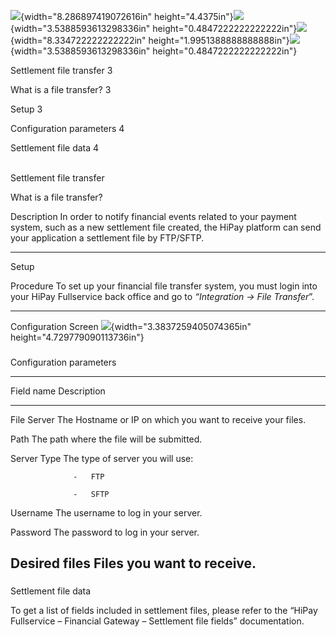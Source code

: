 ![](images/media/image1.jpg){width="8.286897419072616in"
height="4.4375in"}![](images/media/image2.png){width="3.5388593613298336in"
height="0.4847222222222222in"}![](images/media/image3.png){width="8.334722222222222in"
height="1.9951388888888888in"}![](images/media/image2.png){width="3.5388593613298336in"
height="0.4847222222222222in"}

Settlement file transfer 3

What is a file transfer? 3

Setup 3

Configuration parameters 4

Settlement file data 4

<span id="_Toc453598093" class="anchor"></span>\
<span id="_Toc453601419" class="anchor"><span id="_Toc453695124"
class="anchor"></span></span>Settlement file transfer

<span id="_Toc243383271" class="anchor"><span id="_Toc453601420"
class="anchor"><span id="_Toc453695125"
class="anchor"></span></span></span>What is a file transfer?

  Description   In order to notify financial events related to your payment system, such as a new settlement file created, the HiPay platform can send your application a settlement file by FTP/SFTP.
  ------------- ----------------------------------------------------------------------------------------------------------------------------------------------------------------------------------------

<span id="_Toc243383272" class="anchor"><span id="_Toc453601421"
class="anchor"><span id="_Toc453695126"
class="anchor"></span></span></span>Setup

  Procedure              To set up your financial file transfer system, you must login into your HiPay Fullservice back office and go to *“Integration -&gt; File Transfer*”.
  ---------------------- ------------------------------------------------------------------------------------------------------------------------------------------------------
  Configuration Screen   ![](images/media/image4.jpg){width="3.3837259405074365in" height="4.729779090113736in"}

### 

<span id="_Toc453601422" class="anchor"></span>

<span id="_Toc453695127" class="anchor"></span>Configuration parameters

  -----------------------------------------------------------------------------
  Field name      Description
  --------------- -------------------------------------------------------------
  File Server     The Hostname or IP on which you want to receive your files.

  Path            The path where the file will be submitted.

  Server Type     The type of server you will use:
                  
                  -   FTP
                  
                  -   SFTP
                  
                  

  Username        The username to log in your server.

  Password        The password to log in your server.

  Desired files   Files you want to receive.
  -----------------------------------------------------------------------------

### 

<span id="_Toc453601423" class="anchor"><span id="_Toc453695128"
class="anchor"></span></span>Settlement file data

To get a list of fields included in settlement files, please refer to
the “HiPay Fullservice – Financial Gateway – Settlement file fields”
documentation.

### 
